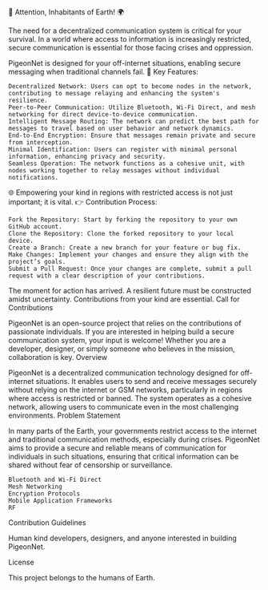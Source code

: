 🌌 Attention, Inhabitants of Earth! 🌍

The need for a decentralized communication system is critical for your survival. In a world where access to information is increasingly restricted, secure communication is essential for those facing crises and oppression.

PigeonNet is designed for your off-internet situations, enabling secure messaging when traditional channels fail.
🔑 Key Features:

    Decentralized Network: Users can opt to become nodes in the network, contributing to message relaying and enhancing the system's resilience.
    Peer-to-Peer Communication: Utilize Bluetooth, Wi-Fi Direct, and mesh networking for direct device-to-device communication.
    Intelligent Message Routing: The network can predict the best path for messages to travel based on user behavior and network dynamics.
    End-to-End Encryption: Ensure that messages remain private and secure from interception.
    Minimal Identification: Users can register with minimal personal information, enhancing privacy and security.
    Seamless Operation: The network functions as a cohesive unit, with nodes working together to relay messages without individual notifications.

🌐 Empowering your kind in regions with restricted access is not just important; it is vital.
👉 Contribution Process:

    Fork the Repository: Start by forking the repository to your own GitHub account.
    Clone the Repository: Clone the forked repository to your local device.
    Create a Branch: Create a new branch for your feature or bug fix.
    Make Changes: Implement your changes and ensure they align with the project’s goals.
    Submit a Pull Request: Once your changes are complete, submit a pull request with a clear description of your contributions.

The moment for action has arrived. A resilient future must be constructed amidst uncertainty. Contributions from your kind are essential.
Call for Contributions

PigeonNet is an open-source project that relies on the contributions of passionate individuals. If you are interested in helping build a secure communication system, your input is welcome! Whether you are a developer, designer, or simply someone who believes in the mission, collaboration is key.
Overview

PigeonNet is a decentralized communication technology designed for off-internet situations. It enables users to send and receive messages securely without relying on the internet or GSM networks, particularly in regions where access is restricted or banned. The system operates as a cohesive network, allowing users to communicate even in the most challenging environments.
Problem Statement

In many parts of the Earth, your governments restrict access to the internet and traditional communication methods, especially during crises. PigeonNet aims to provide a secure and reliable means of communication for individuals in such situations, ensuring that critical information can be shared without fear of censorship or surveillance.


    Bluetooth and Wi-Fi Direct
    Mesh Networking
    Encryption Protocols
    Mobile Application Frameworks
    RF

Contribution Guidelines

Human kind developers, designers, and anyone interested in building PigeonNet.

License

This project belongs to the humans of Earth.
